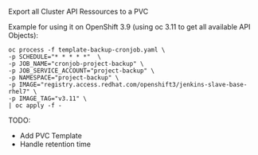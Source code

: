 Export all Cluster API Ressources to a PVC

Example for using it on OpenShift 3.9 (using oc 3.11 to get all available API Objects):
```
oc process -f template-backup-cronjob.yaml \
-p SCHEDULE="* * * * *"  \
-p JOB_NAME="cronjob-project-backup" \
-p JOB_SERVICE_ACCOUNT="project-backup" \
-p NAMESPACE="project-backup" \
-p IMAGE="registry.access.redhat.com/openshift3/jenkins-slave-base-rhel7" \
-p IMAGE_TAG="v3.11" \
| oc apply -f -
```

TODO:
- Add PVC Template
- Handle retention time
